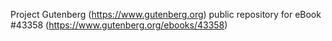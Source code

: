 Project Gutenberg (https://www.gutenberg.org) public repository for eBook #43358 (https://www.gutenberg.org/ebooks/43358)

